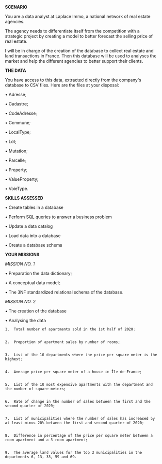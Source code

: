 **SCENARIO**

You are a data analyst at Laplace Immo, a national network of real estate agencies.

The agency needs to differentiate itself from the competition with a strategic project by creating a model to better forecast the selling price of real estate.

I will be in charge of the creation of the database to collect real estate and land transactions in France. Then this database will be used to analyses the market and help the different agencies to better support their clients.

**THE DATA**

You have access to this data, extracted directly from the company's database to CSV files. Here are the files at your disposal:

•	Adresse;

•	Cadastre;

•	CodeAdresse;

•	Commune;

•	LocalType;

•	Lot;

•	Mutation;

•	Parcelle;

•	Property;

•	ValueProperty;

•	VoieType.

**SKILLS ASSESSED**

•	Create tables in a database

•	Perform SQL queries to answer a business problem

•	Update a data catalog

•	Load data into a database

•	Create a database schema 

**YOUR MISSIONS**

*MISSION NO. 1*

•	Preparation the data dictionary;

•	A conceptual data model;

•	The 3NF standardized relational schema of the database.


*MISSION NO. 2*

•	The creation of the database

•	Analysing the data

	1.	Total number of apartments sold in the 1st half of 2020;


	2.	Proportion of apartment sales by number of rooms;


	3.	List of the 10 departments where the price per square meter is the highest;


	4.	Average price per square meter of a house in Île-de-France;


	5.	List of the 10 most expensive apartments with the department and the number of square meters;


	6.	Rate of change in the number of sales between the first and the second quarter of 2020;


	7.	List of municipalities where the number of sales has increased by at least minus 20% between the first and second quarter of 2020;


	8.	Difference in percentage of the price per square meter between a room apartment and a 3-room apartment;


	9.	The average land values for the top 3 municipalities in the departments 6, 13, 33, 59 and 69.
